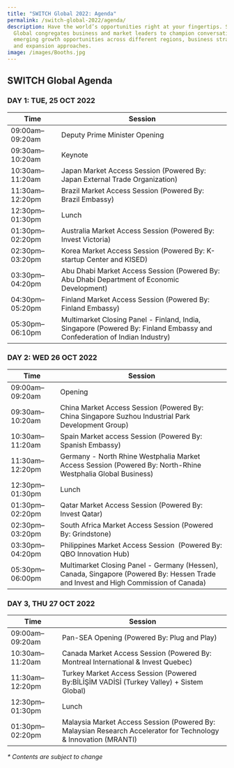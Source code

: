 ```yaml
---
title: "SWITCH Global 2022: Agenda"
permalink: /switch-global-2022/agenda/
description: Have the world’s opportunities right at your fingertips. SWITCH
  Global congregates business and market leaders to champion conversation on
  emerging growth opportunities across different regions, business strategies
  and expansion approaches.
image: /images/Booths.jpg
---
```

## SWITCH Global Agenda

### **DAY 1: TUE, 25 OCT 2022**

| Time | Session | 
| -------- | -------- |
| 09:00am–09:20am  | Deputy Prime Minister Opening  |
| 09:30am–10:20am  | Keynote |
| 10:30am–11:20am | Japan Market Access Session (Powered By: Japan External Trade Organization) |
| 11:30am–12:20pm | Brazil Market Access Session (Powered By: Brazil Embassy) |
| 12:30pm–01:30pm | Lunch |
| 01:30pm–02:20pm |Australia Market Access Session (Powered By: Invest Victoria) |
| 02:30pm–03:20pm | Korea Market Access Session (Powered By: K-startup Center and KISED) | 
| 03:30pm–04:20pm  | Abu Dhabi Market Access Session (Powered By: Abu Dhabi Department of Economic Development) |
| 04:30pm–05:20pm  | Finland Market Access Session (Powered By: Finland Embassy) |
| 05:30pm–06:10pm  | Multimarket Closing Panel - Finland, India, Singapore (Powered By: Finland Embassy and Confederation of Indian Industry) |

### **DAY 2: WED 26 OCT 2022**

| Time | Session | 
| -------- | -------- |
| 09:00am–09:20am  | Opening |
| 09:30am–10:20am  | China Market Access Session (Powered By: China Singapore Suzhou Industrial Park Development Group) |
| 10:30am–11:20am  | Spain Market access Session (Powered By: Spanish Embassy) |
| 11:30am–12:20pm | Germany - North Rhine Westphalia Market Access Session (Powered By: North-Rhine Westphalia Global Business) |
| 12:30pm–01:30pm | Lunch  |
| 01:30pm–02:20pm | Qatar Market Access Session (Powered By: Invest Qatar) |
| 02:30pm–03:20pm | South Africa Market Access Session (Powered By: Grindstone) |
| 03:30pm–04:20pm | Philippines Market Access Session  (Powered By: QBO Innovation Hub) | 
| 05:30pm–06:00pm  | Multimarket Closing Panel - Germany (Hessen), Canada, Singapore (Powered By: Hessen Trade and Invest and High Commission of Canada) |

### **DAY 3, THU 27 OCT 2022**

| Time | Session | 
| -------- | -------- |
| 09:00am–09:20am  | Pan-SEA Opening (Powered By: Plug and Play) |
| 10:30am–11:20am  | Canada Market Access Session (Powered By: Montreal International & Invest Quebec)|
| 11:30am–12:20pm | Turkey Market Access Session (Powered By:BİLİŞİM VADİSİ (Turkey Valley) + Sistem Global)|
| 12:30pm–01:30pm | Lunch |
| 01:30pm–02:20pm | Malaysia Market Access Session (Powered By: Malaysian Research Accelerator for Technology & Innovation (MRANTI)|

_* Contents are subject to change_